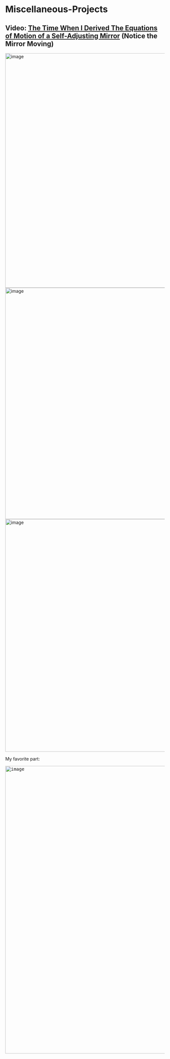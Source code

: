 # Miscellaneous-Projects

## Video: [The Time When I Derived The Equations of Motion of a Self-Adjusting Mirror](https://drive.google.com/file/d/1xHzDs3wLDyK62QzSsCTp47vG5P4Cq6bg/view?usp=drive_link) (Notice the Mirror Moving)

<img width="1312" height="742" alt="image" src="https://github.com/user-attachments/assets/a6777cbc-dc5c-4acd-939b-753197d7481a" />

<img width="1316" height="732" alt="image" src="https://github.com/user-attachments/assets/84062f5f-bda7-4fc1-a61f-81d28a4178bd" />

<img width="1312" height="736" alt="image" src="https://github.com/user-attachments/assets/44a0f1cd-3e05-471e-8acf-420d63b3cd98" />

My favorite part:

<kbd>
<img width="1566" height="910" alt="image" src="https://github.com/user-attachments/assets/e4b513f3-e921-43c3-9b64-0cbb647e0e50" />
</kbd>
